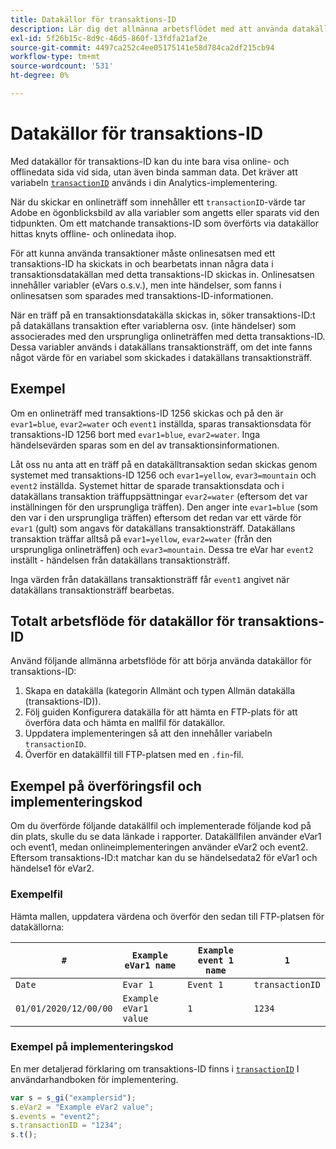 ```yaml
---
title: Datakällor för transaktions-ID
description: Lär dig det allmänna arbetsflödet med att använda datakällor för transaktions-ID.
exl-id: 5f26b15c-8d9c-46d5-860f-13fdfa21af2e
source-git-commit: 4497ca252c4ee05175141e58d784ca2df215cb94
workflow-type: tm+mt
source-wordcount: '531'
ht-degree: 0%

---
```


# Datakällor för transaktions-ID

Med datakällor för transaktions-ID kan du inte bara visa online- och offlinedata sida vid sida, utan även binda samman data. Det kräver att variabeln [`transactionID`](/help/implement/vars/page-vars/transactionid.md) används i din Analytics-implementering.

När du skickar en onlineträff som innehåller ett `transactionID`-värde tar Adobe en ögonblicksbild av alla variabler som angetts eller sparats vid den tidpunkten. Om ett matchande transaktions-ID som överförts via datakällor hittas knyts offline- och onlinedata ihop.

För att kunna använda transaktioner måste onlinesatsen med ett transaktions-ID ha skickats in och bearbetats innan några data i transaktionsdatakällan med detta transaktions-ID skickas in. Onlinesatsen innehåller variabler (eVars o.s.v.), men inte händelser, som fanns i onlinesatsen som sparades med transaktions-ID-informationen.

När en träff på en transaktionsdatakälla skickas in, söker transaktions-ID:t på datakällans transaktion efter variablerna osv. (inte händelser) som associerades med den ursprungliga onlineträffen med detta transaktions-ID. Dessa variabler används i datakällans transaktionsträff, om det inte fanns något värde för en variabel som skickades i datakällans transaktionsträff.

## Exempel

Om en onlineträff med transaktions-ID 1256 skickas och på den är `evar1=blue`, `evar2=water` och `event1` inställda, sparas transaktionsdata för transaktions-ID 1256 bort med `evar1=blue`, `evar2=water`. Inga händelsevärden sparas som en del av transaktionsinformationen.

Låt oss nu anta att en träff på en datakälltransaktion sedan skickas genom systemet med transaktions-ID 1256 och `evar1=yellow`, `evar3=mountain` och `event2` inställda. Systemet hittar de sparade transaktionsdata och i datakällans transaktion träffuppsättningar `evar2=water` (eftersom det var inställningen för den ursprungliga träffen). Den anger inte `evar1=blue` (som den var i den ursprungliga träffen) eftersom det redan var ett värde för `evar1` (gult) som angavs för datakällans transaktionsträff.  Datakällans transaktion träffar alltså på `evar1=yellow`, `evar2=water` (från den ursprungliga onlineträffen) och `evar3=mountain`. Dessa tre eVar har `event2` inställt - händelsen från datakällans transaktionsträff.

Inga värden från datakällans transaktionsträff får `event1` angivet när datakällans transaktionsträff bearbetas.

## Totalt arbetsflöde för datakällor för transaktions-ID

Använd följande allmänna arbetsflöde för att börja använda datakällor för transaktions-ID:

1. Skapa en datakälla (kategorin Allmänt och typen Allmän datakälla (transaktions-ID)).
1. Följ guiden Konfigurera datakälla för att hämta en FTP-plats för att överföra data och hämta en mallfil för datakällor.
1. Uppdatera implementeringen så att den innehåller variabeln `transactionID`.
1. Överför en datakällfil till FTP-platsen med en `.fin`-fil.

## Exempel på överföringsfil och implementeringskod

Om du överförde följande datakällfil och implementerade följande kod på din plats, skulle du se data länkade i rapporter. Datakällfilen använder eVar1 och event1, medan onlineimplementeringen använder eVar2 och event2. Eftersom transaktions-ID:t matchar kan du se händelsedata2 för eVar1 och händelse1 för eVar2.

### Exempelfil

Hämta mallen, uppdatera värdena och överför den sedan till FTP-platsen för datakällorna:

| `#` | `Example eVar1 name` | `Example event 1 name` | `1` |
|---|---|---|---|
| `Date` | `Evar 1` | `Event 1` | `transactionID` |
| `01/01/2020/12/00/00` | `Example eVar1 value` | `1` | `1234` |

### Exempel på implementeringskod

En mer detaljerad förklaring om transaktions-ID finns i [`transactionID`](/help/implement/vars/page-vars/transactionid.md) I användarhandboken för implementering.

```js
var s = s_gi("examplersid");
s.eVar2 = "Example eVar2 value";
s.events = "event2";
s.transactionID = "1234";
s.t();
```
